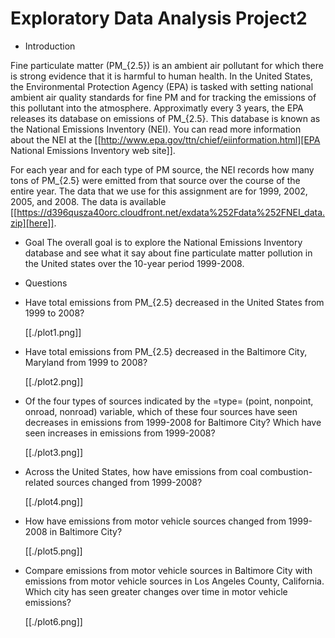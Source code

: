 # Exploratory Data Analysis Project2
* Introduction

Fine particulate matter (PM_{2.5}) is an ambient air pollutant for which there
is strong evidence that it is harmful to human health. In the United States, the
Environmental Protection Agency (EPA) is tasked with setting national ambient
air quality standards for fine PM and for tracking the emissions of this
pollutant into the atmosphere. Approximatly every 3 years, the EPA releases its
database on emissions of PM_{2.5}. This database is known as the National
Emissions Inventory (NEI). You can read more information about the NEI at the
[[http://www.epa.gov/ttn/chief/eiinformation.html][EPA National Emissions Inventory web site]].

For each year and for each type of PM source, the NEI records how many tons of
PM_{2.5} were emitted from that source over the course of the entire year. The
data that we use for this assignment are for 1999, 2002, 2005, and
2008. The data is available [[https://d396qusza40orc.cloudfront.net/exdata%252Fdata%252FNEI_data.zip][here]].

* Goal
The overall goal is to explore the National Emissions Inventory database and see
what it say about fine particulate matter pollution in the United states over
the 10-year period 1999-2008.

* Questions

- Have total emissions from PM_{2.5} decreased in the United States from 1999 to
  2008?

  [[./plot1.png]]

- Have total emissions from PM_{2.5} decreased in the Baltimore City, Maryland
  from 1999 to 2008?

  [[./plot2.png]]

- Of the four types of sources indicated by the =type= (point, nonpoint, onroad,
  nonroad) variable, which of these four sources have seen decreases in
  emissions from 1999-2008 for Baltimore City? Which have seen increases in
  emissions from 1999-2008? 

  [[./plot3.png]]

- Across the United States, how have emissions from coal combustion-related
  sources changed from 1999-2008?

  [[./plot4.png]]

- How have emissions from motor vehicle sources changed from 1999-2008 in
  Baltimore City?

  [[./plot5.png]]

- Compare emissions from motor vehicle sources in Baltimore City with emissions
  from motor vehicle sources in Los Angeles County, California. Which city has
  seen greater changes over time in motor vehicle emissions?

  [[./plot6.png]]

